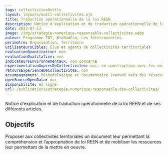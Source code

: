 ```yaml
---
tags: collectivitesOutils
layout: layouts/outil-collectivites.njk
title: Traduction opérationnelle de la loi REEN
description: Notice d'explication et de traduction opérationnelle de la loi REEN et de ses différents articles
date: 2023-07-13
image: /img/strategie-numerique-responsable-collectivites.webp
auteur: Programme TNT, MinNumÉco, Les Interconnectés
perimetre: Organisation, Territoire
utilisateursCibles: Élus et agents de collectivités territoriales
evaluationQuantitative: non
evaluationQualitative: non
indicateursEnvironnementaux: non concerné
experimentationAupresDeCollectivites: oui, co-construction avec les collectivités participantes
retoursExperienceDeCollectivites: non
accompagnement: Méthodologique et Documentaire (renvoi vers des ressources mobilisables pour chaque articles)
openSourceOpenData: oui
disponibilite: en ligne
url: /publications/strategie-numerique-responsable-des-collectivites/  
---
```


Notice d'explication et de traduction opérationnelle de la loi REEN et de ses différents articles.

## Objectifs

Proposer aux collectivités territoriales un document leur permettant la compréhension et l’appropriation de loi REEN et de mobiliser les ressources leur permettant de la mettre en oeuvre.

